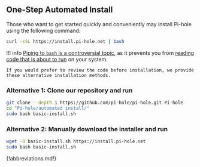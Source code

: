 ## One-Step Automated Install

Those who want to get started quickly and conveniently may install Pi-hole using the following command:

```bash
curl -sSL https://install.pi-hole.net | bash
```

<!-- markdownlint-disable code-block-style -->
!!! info
    [Piping to `bash` is a controversial topic](https://pi-hole.net/2016/07/25/curling-and-piping-to-bash), as it prevents you from [reading code that is about to run](https://github.com/pi-hole/pi-hole/blob/master/automated%20install/basic-install.sh) on your system.

    If you would prefer to review the code before installation, we provide these alternative installation methods.
<!-- markdownlint-enable code-block-style -->

### Alternative 1: Clone our repository and run

```bash
git clone --depth 1 https://github.com/pi-hole/pi-hole.git Pi-hole
cd "Pi-hole/automated install/"
sudo bash basic-install.sh
```

### Alternative 2: Manually download the installer and run

```bash
wget -O basic-install.sh https://install.pi-hole.net
sudo bash basic-install.sh
```

{!abbreviations.md!}
